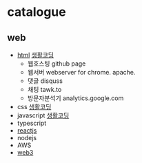 
# catalogue
## web
- [html](https://w3.org) [생활코딩](https://youtube.com/playlist?list=PLuHgQVnccGMDZP7FJ_ZsUrdCGH68ppvPb)
  - 웹호스팅 github page
  - 웹서버 webserver for chrome. apache.
  - 댓글 disquss 
  - 채팅 tawk.to 
  - 방문자분석기 analytics.google.com
- css [생활코딩](https://youtube.com/playlist?list=PLuHgQVnccGMAnWgUYiAW2cTzSBywFO75B)
- javascript [생활코딩](https://youtube.com/playlist?list=PLuHgQVnccGMBB348PWRN0fREzYcYgFybf)
- typescript
- [reactjs](https://reactjs.org/)
- nodejs
- AWS
- [web3](https://web3.foundation)


